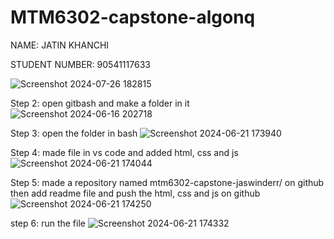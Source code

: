 # MTM6302-capstone-algonq
NAME: JATIN KHANCHI

STUDENT NUMBER: 90541117633

![Screenshot 2024-07-26 182815](https://github.com/user-attachments/assets/4d9ea714-97d7-4297-bab9-32efaf5ef5fb)

Step 2: open gitbash and make a folder in it
![Screenshot 2024-06-16 202718](https://github.com/algonq/mtm6302-capstone-algonq/assets/134572776/94bd9d8f-3d0d-42ae-8861-bf95a747dbf6)

Step 3: open the folder in bash
![Screenshot 2024-06-21 173940](https://github.com/algonq/mtm6302-capstone-algonq/assets/134572776/651034b0-a8f1-4e83-8eb6-37985e66d6cd)

Step 4: made file in vs code and added html, css and js
![Screenshot 2024-06-21 174044](https://github.com/algonq/mtm6302-capstone-algonq/assets/134572776/d24d3f59-1053-413a-9d05-7cfe1d82d846)

Step 5: made a repository named mtm6302-capstone-jaswinderr/ on github then add readme file and push the html, css and js on github 
![Screenshot 2024-06-21 174250](https://github.com/algonq/mtm6302-capstone-algonq/assets/134572776/07b7d120-c257-4925-87cd-6c6e3083dbbf)

step 6: run the file
![Screenshot 2024-06-21 174332](https://github.com/algonq/mtm6302-capstone-algonq/assets/134572776/52f80971-233e-45ec-8dff-b19301842e48)

